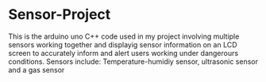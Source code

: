 # Sensor-Project
This is the arduino uno C++ code used in my project involving multiple sensors working together and displayig sensor information on an LCD screen to accurately inform and alert users working under dangerours conditions.
Sensors include: Temperature-humidiy sensor, ultrasonic sensor and a gas sensor
